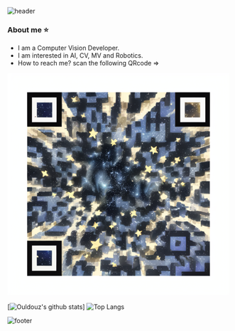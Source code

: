 ![header](https://capsule-render.vercel.app/api?type=waving&color=gradient&height=300&section=header&text=Hi%20I'm%20Ouldouz%20Pakpoour&fontSize=40)

### About me :star:
- I am a Computer Vision Developer.
- I am interested in AI, CV, MV and Robotics.
- How to reach me? scan the following QRcode =>

  
<p align="center">
<img src="qr4.png" alt="QRcode" width="500" height="500"/>
<img

-------------------------------------------------------------------------------------------------------------------------------------------------

[![Ouldouz's github stats](https://github-readme-stats.vercel.app/api?username=Ulduzpp)]      ![Top Langs](https://github-readme-stats.vercel.app/api/top-langs/?username=Ulduzpp&layout=compact)



![footer](https://capsule-render.vercel.app/api?type=waving&color=gradient&height=120&section=footer)
 

